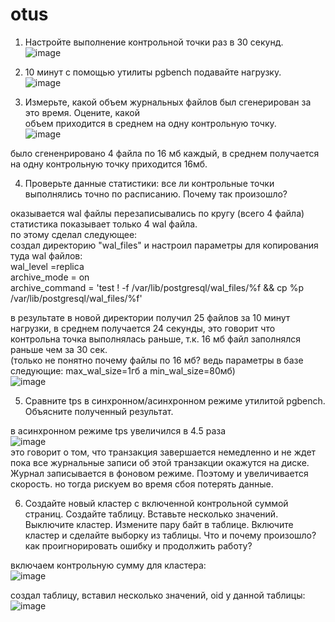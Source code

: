 # otus
1. Настройте выполнение контрольной точки раз в 30 секунд.  
![image](https://user-images.githubusercontent.com/108919955/184525084-35013ee7-d60c-406b-9b8c-20404d8509f7.png)
   
3. 10 минут c помощью утилиты pgbench подавайте нагрузку.  
![image](https://user-images.githubusercontent.com/108919955/184526422-c293c5e3-5e2f-4758-91f3-a9ce1cd0743a.png)
  
5. Измерьте, какой объем журнальных файлов был сгенерирован за это время. Оцените, какой   
объем приходится в среднем на одну контрольную точку.  
![image](https://user-images.githubusercontent.com/108919955/184526454-e60e16d0-dd39-4d41-8516-a3995b46cc19.png)  
  
было сгененрировано 4 файла по 16 мб каждый, в среднем получается на одну контрольную точку приходится 16мб.  
  
4. Проверьте данные статистики: все ли контрольные точки выполнялись точно по расписанию. 
Почему так произошло?  

оказывается wal файлы перезаписывались по кругу (всего 4 файла)
статистика показывает только 4 wal файла.  
по этому сделал следующее:  
создал директорию "wal_files" и настроил параметры для копирования туда wal файлов:  
wal_level =replica  
archive_mode = on   
archive_command = 'test ! -f /var/lib/postgresql/wal_files/%f && cp %p /var/lib/postgresql/wal_files/%f'  
  
в результате в новой директории получил 25 файлов за 10 минут нагрузки, в среднем получается 24 секунды, это говорит что контрольна точка выполнялась раньше, т.к. 16 мб файл заполнялся раньше чем за 30 сек.   
(только не понятно почему файлы по 16 мб? ведь параметры в базе следующие: max_wal_size=1гб а min_wal_size=80мб)  
![image](https://user-images.githubusercontent.com/108919955/184529235-828236b3-2763-45ea-b3b6-c948922c53cc.png)
  
5. Сравните tps в синхронном/асинхронном режиме утилитой pgbench. Объясните полученный 
результат.  
   
в асинхронном режиме tps увеличился в 4.5 раза   
![image](https://user-images.githubusercontent.com/108919955/184529681-966bc7fc-5cfd-4020-97b4-15b06b9e63ca.png)  
это говорит о том, что транзакция завершается немедленно и не ждет пока все журнальные записи об этой транзакции окажутся на диске. Журнал записывается в фоновом режиме. Поэтому и увеличивается скорость. но тогда рискуем во время сбоя потерять данные.  

6. Создайте новый кластер с включенной контрольной суммой страниц. Создайте таблицу.
Вставьте несколько значений. Выключите кластер. Измените пару байт в таблице. Включите 
кластер и сделайте выборку из таблицы. Что и почему произошло? как проигнорировать ошибку и 
продолжить работу?  
    
включаем контрольную сумму для кластера:  
![image](https://user-images.githubusercontent.com/108919955/184530161-73bff3c8-2f73-4540-a132-5ee9c34b158f.png)  
  
создал таблицу, вставил несколько значений, oid у данной таблицы:  
![image](https://user-images.githubusercontent.com/108919955/184531056-e8d4a2e8-2e70-418f-a736-3e2f64c9c863.png)


